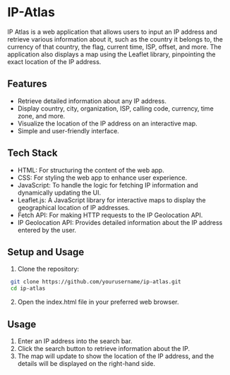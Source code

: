 # IP-Atlas

IP Atlas is a web application that allows users to input an IP address and retrieve various information about it, such as the country it belongs to, the currency of that country, the flag, current time, ISP, offset, and more. The application also displays a map using the Leaflet library, pinpointing the exact location of the IP address.

## Features
- Retrieve detailed information about any IP address.
- Display country, city, organization, ISP, calling code, currency, time zone, and more.
- Visualize the location of the IP address on an interactive map.
- Simple and user-friendly interface.

## Tech Stack
- HTML: For structuring the content of the web app.
- CSS: For styling the web app to enhance user experience.
- JavaScript: To handle the logic for fetching IP information and dynamically updating the UI.
- Leaflet.js: A JavaScript library for interactive maps to display the geographical location of IP addresses.
- Fetch API: For making HTTP requests to the IP Geolocation API.
- IP Geolocation API: Provides detailed information about the IP address entered by the user.

## Setup and Usage
1. Clone the repository:
  ```bash
   git clone https://github.com/yourusername/ip-atlas.git
   cd ip-atlas
```
2.  Open the index.html file in your preferred web browser.

## Usage
1. Enter an IP address into the search bar.
2. Click the search button to retrieve information about the IP.
3. The map will update to show the location of the IP address, and the details will be displayed on the right-hand side.





